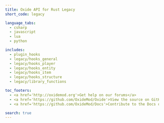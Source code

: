 ```yaml
---
title: Oxide API for Rust Legacy
short_code: legacy

language_tabs:
  - csharp
  - javascript
  - lua
  - python

includes:
  - plugin_hooks
  - legacy/hooks_general
  - legacy/hooks_player
  - legacy/hooks_entity
  - legacy/hooks_item
  - legacy/hooks_structure
  - legacy/library_functions

toc_footers:
  - <a href='http://oxidemod.org'>Get help on our forums</a>
  - <a href='https://github.com/OxideMod/Oxide'>View the source on GitHub</a>
  - <a href='https://github.com/OxideMod/Docs'>Contribute to the Docs on GitHub</a>

search: true
---
```


